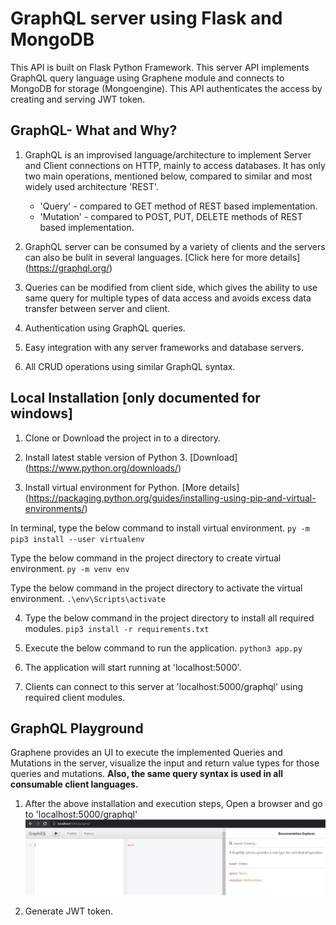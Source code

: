 
# GraphQL server using Flask and MongoDB

This API is built on Flask Python Framework. This server API implements GraphQL query language using Graphene module and connects to MongoDB for storage (Mongoengine). This API authenticates the access by creating and serving JWT token.

## GraphQL- What and Why?

1. GraphQL is an improvised language/architecture to implement Server and Client connections on HTTP, mainly to access databases. It has only two main operations, mentioned below, compared to similar and most widely used architecture 'REST'.

   * 'Query' - compared to GET method of REST based implementation.
   * 'Mutation' - compared to POST, PUT, DELETE methods of REST based implementation.

2. GraphQL server can be consumed by a variety of clients and the servers can also be bulit in several languages. [Click here for more details] (https://graphql.org/)

3. Queries can be modified from client side, which gives the ability to use same query for multiple types of data access and avoids excess data transfer between server and client.

4. Authentication using GraphQL queries.

5. Easy integration with any server frameworks and database servers.

6. All CRUD operations using similar GraphQL syntax.


## Local Installation [only documented for windows]

1. Clone or Download the project in to a directory.

2. Install latest stable version of Python 3. [Download] (https://www.python.org/downloads/)

3. Install virtual environment for Python. [More details] (https://packaging.python.org/guides/installing-using-pip-and-virtual-environments/)

In terminal, type the below command to install virtual environment.
`py -m pip3 install --user virtualenv`

Type the below command in the project directory to create virtual environment.
`py -m venv env`

Type the below command in the project directory to activate the virtual environment.
`.\env\Scripts\activate`

4. Type the below command in the project directory to install all required modules.
`pip3 install -r requirements.txt`

5. Execute the below command to run the application.
`python3 app.py`

6. The application will start running at 'localhost:5000'.

7. Clients can connect to this server at 'localhost:5000/graphql' using required client modules.


## GraphQL Playground

Graphene provides an UI to execute the implemented Queries and Mutations in the server, visualize the input and return value types for those queries and mutations. **Also, the same query syntax is used in all consumable client languages.**

1. After the above installation and execution steps, Open a browser and go to 'localhost:5000/graphql'
![GraphQL Playground!](/assets/graphql1.jpg "GraphQL Playground")

2. Generate JWT token.



